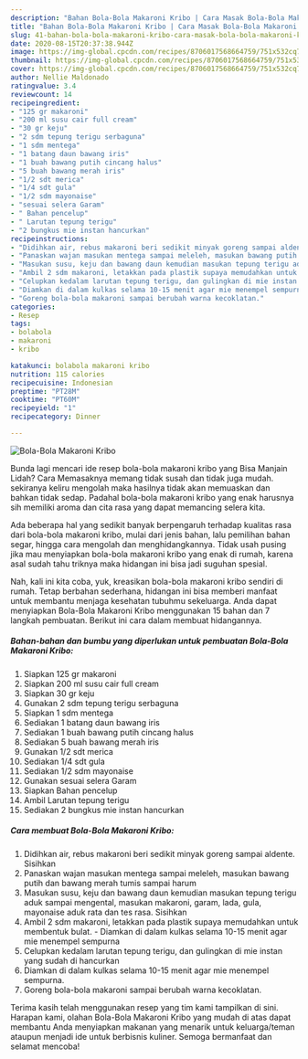 ```yaml
---
description: "Bahan Bola-Bola Makaroni Kribo | Cara Masak Bola-Bola Makaroni Kribo Yang Enak dan Simpel"
title: "Bahan Bola-Bola Makaroni Kribo | Cara Masak Bola-Bola Makaroni Kribo Yang Enak dan Simpel"
slug: 41-bahan-bola-bola-makaroni-kribo-cara-masak-bola-bola-makaroni-kribo-yang-enak-dan-simpel
date: 2020-08-15T20:37:38.944Z
image: https://img-global.cpcdn.com/recipes/8706017568664759/751x532cq70/bola-bola-makaroni-kribo-foto-resep-utama.jpg
thumbnail: https://img-global.cpcdn.com/recipes/8706017568664759/751x532cq70/bola-bola-makaroni-kribo-foto-resep-utama.jpg
cover: https://img-global.cpcdn.com/recipes/8706017568664759/751x532cq70/bola-bola-makaroni-kribo-foto-resep-utama.jpg
author: Nellie Maldonado
ratingvalue: 3.4
reviewcount: 14
recipeingredient:
- "125 gr makaroni"
- "200 ml susu cair full cream"
- "30 gr keju"
- "2 sdm tepung terigu serbaguna"
- "1 sdm mentega"
- "1 batang daun bawang iris"
- "1 buah bawang putih cincang halus"
- "5 buah bawang merah iris"
- "1/2 sdt merica"
- "1/4 sdt gula"
- "1/2 sdm mayonaise"
- "sesuai selera Garam"
- " Bahan pencelup"
- " Larutan tepung terigu"
- "2 bungkus mie instan hancurkan"
recipeinstructions:
- "Didihkan air, rebus makaroni beri sedikit minyak goreng sampai aldente. Sisihkan"
- "Panaskan wajan masukan mentega sampai meleleh, masukan bawang putih dan bawang merah tumis sampai harum"
- "Masukan susu, keju dan bawang daun kemudian masukan tepung terigu aduk sampai mengental, masukan makaroni, garam, lada, gula, mayonaise aduk rata dan tes rasa. Sisihkan"
- "Ambil 2 sdm makaroni, letakkan pada plastik supaya memudahkan untuk membentuk bulat. Diamkan di dalam kulkas selama 10-15 menit agar mie menempel sempurna"
- "Celupkan kedalam larutan tepung terigu, dan gulingkan di mie instan yang sudah di hancurkan"
- "Diamkan di dalam kulkas selama 10-15 menit agar mie menempel sempurna."
- "Goreng bola-bola makaroni sampai berubah warna kecoklatan."
categories:
- Resep
tags:
- bolabola
- makaroni
- kribo

katakunci: bolabola makaroni kribo 
nutrition: 115 calories
recipecuisine: Indonesian
preptime: "PT28M"
cooktime: "PT60M"
recipeyield: "1"
recipecategory: Dinner

---
```



![Bola-Bola Makaroni Kribo](https://img-global.cpcdn.com/recipes/8706017568664759/751x532cq70/bola-bola-makaroni-kribo-foto-resep-utama.jpg)

Bunda lagi mencari ide resep bola-bola makaroni kribo yang Bisa Manjain Lidah? Cara Memasaknya memang tidak susah dan tidak juga mudah. sekiranya keliru mengolah maka hasilnya tidak akan memuaskan dan bahkan tidak sedap. Padahal bola-bola makaroni kribo yang enak harusnya sih memiliki aroma dan cita rasa yang dapat memancing selera kita.

Ada beberapa hal yang sedikit banyak berpengaruh terhadap kualitas rasa dari bola-bola makaroni kribo, mulai dari jenis bahan, lalu pemilihan bahan segar, hingga cara mengolah dan menghidangkannya. Tidak usah pusing jika mau menyiapkan bola-bola makaroni kribo yang enak di rumah, karena asal sudah tahu triknya maka hidangan ini bisa jadi suguhan spesial.




Nah, kali ini kita coba, yuk, kreasikan bola-bola makaroni kribo sendiri di rumah. Tetap berbahan sederhana, hidangan ini bisa memberi manfaat untuk membantu menjaga kesehatan tubuhmu sekeluarga. Anda dapat menyiapkan Bola-Bola Makaroni Kribo menggunakan 15 bahan dan 7 langkah pembuatan. Berikut ini cara dalam membuat hidangannya.

<!--inarticleads1-->

##### Bahan-bahan dan bumbu yang diperlukan untuk pembuatan Bola-Bola Makaroni Kribo:

1. Siapkan 125 gr makaroni
1. Siapkan 200 ml susu cair full cream
1. Siapkan 30 gr keju
1. Gunakan 2 sdm tepung terigu serbaguna
1. Siapkan 1 sdm mentega
1. Sediakan 1 batang daun bawang iris
1. Sediakan 1 buah bawang putih cincang halus
1. Sediakan 5 buah bawang merah iris
1. Gunakan 1/2 sdt merica
1. Sediakan 1/4 sdt gula
1. Sediakan 1/2 sdm mayonaise
1. Gunakan sesuai selera Garam
1. Siapkan  Bahan pencelup
1. Ambil  Larutan tepung terigu
1. Sediakan 2 bungkus mie instan hancurkan




<!--inarticleads2-->

##### Cara membuat Bola-Bola Makaroni Kribo:

1. Didihkan air, rebus makaroni beri sedikit minyak goreng sampai aldente. Sisihkan
1. Panaskan wajan masukan mentega sampai meleleh, masukan bawang putih dan bawang merah tumis sampai harum
1. Masukan susu, keju dan bawang daun kemudian masukan tepung terigu aduk sampai mengental, masukan makaroni, garam, lada, gula, mayonaise aduk rata dan tes rasa. Sisihkan
1. Ambil 2 sdm makaroni, letakkan pada plastik supaya memudahkan untuk membentuk bulat. - Diamkan di dalam kulkas selama 10-15 menit agar mie menempel sempurna
1. Celupkan kedalam larutan tepung terigu, dan gulingkan di mie instan yang sudah di hancurkan
1. Diamkan di dalam kulkas selama 10-15 menit agar mie menempel sempurna.
1. Goreng bola-bola makaroni sampai berubah warna kecoklatan.




Terima kasih telah menggunakan resep yang tim kami tampilkan di sini. Harapan kami, olahan Bola-Bola Makaroni Kribo yang mudah di atas dapat membantu Anda menyiapkan makanan yang menarik untuk keluarga/teman ataupun menjadi ide untuk berbisnis kuliner. Semoga bermanfaat dan selamat mencoba!
